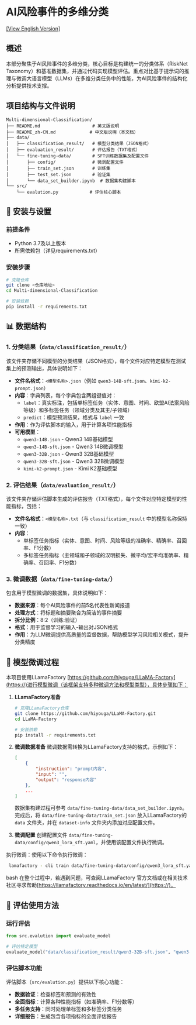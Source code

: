 # AI风险事件的多维分类

[[View English Version]](README.md)

## 概述

本部分聚焦于AI风险事件的多维分类，核心目标是构建统一的分类体系（RiskNet Taxonomy）和基准数据集，并通过代码实现模型评估。重点对比基于提示词的推理与微调大语言模型（LLMs）在多维分类任务中的性能，为AI风险事件的结构化分析提供技术支撑。

## 项目结构与文件说明

```
Multi-dimensional-Classification/
├── README.md                    # 英文版说明
├── README_zh-CN.md             # 中文版说明（本文档）
├── data/
│   ├── classification_result/   # 模型分类结果（JSON格式）
│   ├── evaluation_result/       # 评估报告（TXT格式）
│   └── fine-tuning-data/        # SFT训练数据集及配置文件
│       ├── config/              # 微调配置文件
│       ├── train_set.json       # 训练集
│       ├── test_set.json        # 验证集
│       └── data_set_builder.ipynb  # 数据集构建脚本
└── src/
    └── evalution.py            # 评估核心脚本
```

## 🔧 安装与设置

### 前提条件

- Python 3.7及以上版本
- 所需依赖包（详见requirements.txt）

### 安装步骤

```bash
# 克隆仓库
git clone <仓库地址>
cd Multi-dimensional-Classification

# 安装依赖
pip install -r requirements.txt
```

## 📊 数据结构

### 1. 分类结果（`data/classification_result/`）

该文件夹存储不同模型的分类结果（JSON格式），每个文件对应特定模型在测试集上的预测输出，具体说明如下：

- **文件名格式**：`<模型名称>.json`（例如 `qwen3-14B-sft.json`、`kimi-k2-prompt.json`）
- **内容**：字典列表，每个字典包含两组键值对：
  - `label`：真实标注，包括单标签任务（实体、意图、时间、欧盟AI法案风险等级）和多标签任务（领域分类及其主/子领域）
  - `predict`：模型预测结果，格式与 `label` 一致
- **作用**：作为评估脚本的输入，用于计算各项性能指标
- **可用模型**：
  - `qwen3-14B.json` - Qwen3 14B基础模型
  - `qwen3-14B-sft.json` - Qwen3 14B微调模型
  - `qwen3-32B.json` - Qwen3 32B基础模型
  - `qwen3-32B-sft.json` - Qwen3 32B微调模型
  - `kimi-k2-prompt.json` - Kimi K2基础模型

### 2. 评估结果（`data/evaluation_result/`）

该文件夹存储评估脚本生成的评估报告（TXT格式），每个文件对应特定模型的性能指标，包括：

- **文件名格式**：`<模型名称>.txt`（与 `classification_result` 中的模型名称保持一致）
- **内容**：
  - 单标签任务指标（实体、意图、时间、风险等级的准确率、精确率、召回率、F1分数）
  - 多标签任务指标（主领域和子领域的汉明损失、微平均/宏平均准确率、精确率、召回率、F1分数）

### 3. 微调数据（`data/fine-tuning-data/`）

包含用于模型微调的数据集，具体说明如下：

- **数据来源**：每个AI风险事件的前5名代表性新闻报道
- **处理方式**：将标题和摘要聚合为简洁的事件摘要
- **拆分比例**：8:2（训练:验证）
- **格式**：用于监督学习的输入-输出对JSON格式
- **作用**：为LLM微调提供高质量的监督数据，帮助模型学习风险相关模式，提升分类精度

## 🔧 模型微调过程

本项目使用LLamaFactory [https://github.com/hiyouga/LLaMA-Factory](https://)进行模型微调（该框架支持多种微调方法和模型类型），具体步骤如下：

1. **LLamaFactory准备**

   ```bash
   # 克隆LLamaFactory仓库
   git clone https://github.com/hiyouga/LLaMA-Factory.git
   cd LLaMA-Factory

   # 安装依赖
   pip install -r requirements.txt
   ```
2. **微调数据准备**
   微调数据需转换为LLamaFactory支持的格式，示例如下：

   ```json
   [
       {
           "instruction": "prompt内容",
           "input": "",
           "output": "response内容"
       },
       ...
   ]
   ```

   数据集构建过程可参考 `data/fine-tuning-data/data_set_builder.ipynb`。
   完成后，将 `data/fine-tuning-data/train_set.json` 放入LLamaFactory的 `data` 文件夹，并在 `dataset-info` 文件夹内添加对应配置文件。
3. **微调配置**
   创建配置文件 `data/fine-tuning-data/config/qwen3_lora_sft.yaml`，并使用该配置文件执行微调。

执行微调：使用以下命令执行微调：

```bash
 lamafactory - cli train data/fine-tuning-data/config/qwen3_lora_sft.yaml
```

bash
在整个过程中，若遇到问题，可查阅LLamaFactory 官方文档或在相关技术社区寻求帮助[https://llamafactory.readthedocs.io/en/latest/](https://)。

## 🚀 评估使用方法

### 运行评估

```python
from src.evalution import evaluate_model

# 评估特定模型
evaluate_model("data/classification_result/qwen3-32B-sft.json", "qwen3-32B-sft")
```

### 评估脚本功能

评估脚本（`src/evalution.py`）提供以下核心功能：

- **数据验证**：检查标签和预测的有效性
- **全面指标**：计算各种性能指标（如准确率、F1分数等）
- **多任务支持**：同时处理单标签和多标签分类任务
- **详细报告**：生成包含各项指标的全面评估报告
